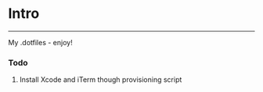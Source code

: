 # Intro
-------

My .dotfiles - enjoy!

### Todo

1. Install Xcode and iTerm though provisioning script